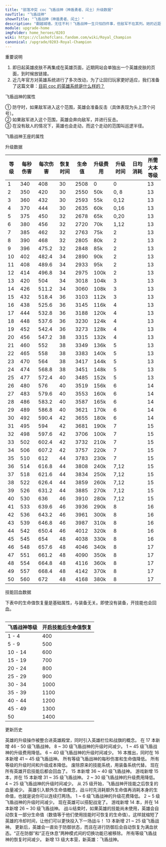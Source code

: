 ```yaml
---
title: "部落冲突 coc 飞盾战神（神盾勇者、闰土）升级数据"
navTitle: "飞盾战神"
shownTitle: "飞盾战神（神盾勇者、闰土）"
description: "翻越城墙，无往不利！飞盾战神一生只怕四件事，但敌军不在其列。她的近距离攻击非常适合用来摧毁近处的防御建筑。"
module: upgrade-home
imgFolder: home_heroes/0203
wiki: https://clashofclans.fandom.com/wiki/Royal_Champion
canonical: /upgrade/0203-Royal-Champion
---
```


<UnitInfo :folder="$frontmatter.imgFolder" imgSrc="Royal_Champion_info.png" :imgAlt="$frontmatter.navTitle" :description="$frontmatter.description" />

<SmallTitle>重要说明</SmallTitle>

1. 即日起英雄皮肤不再集成在英雄页面，近期网站会单独出一个英雄皮肤的页面，到时候放链接。
2. 近几年官方对英雄系统进行了多次改动，为了让回归玩家更好适应，我们准备了这篇文章：[目前 coc 的英雄系统是什么样的？](/p/6827)

<SmallTitle>飞盾战神的属性</SmallTitle>

<UnitProperties>
    <UnitProperty pKey="攻击偏好" pValue="防御建筑" />
    <UnitProperty pKey="伤害类型" pValue="单体伤害" />
    <UnitProperty pKey="攻击的目标" pValue="地面和空中目标" />
    <UnitProperty pKey="移动速度" pValue="3 格/秒" />
    <UnitProperty pKey="攻击速度" pValue="1.2 秒/次" />
    <UnitProperty pKey="攻击距离" pValue="3 格" />
    <UnitProperty pKey="所需大本等级" pValue="13" />
    <UnitProperty pKey="警戒半径" pValue="12 格<sup>①</sup>" />
    <UnitProperty pKey="搜索半径" pValue="10 格<sup>②</sup>" />
    <UnitProperty pKey="巡逻半径" pValue="3 格<sup>③</sup>" />
</UnitProperties>

① 防守时，如果敌军进入这个范围，英雄会准备反击（具体表现为头上顶个问号）。<br>
② 如果敌军进入这个范围，英雄会奔向敌军，并进行反击。<br>
③ 在没有敌人的情况下，英雄也会走动，而这个走动的范围叫巡逻半径。

<SmallTitle>飞盾战神王座的属性</SmallTitle>

<UnitProperties>
    <UnitProperty pKey="占地面积" pValue="3×3" />
    <UnitProperty pKey="判定面积" pValue="2×2" :isJudgeSquare="true" />
    <UnitProperty pKey="生命值" pValue="250" />
</UnitProperties>

<SmallTitle>升级数据</SmallTitle>

<script setup>
const tableExtraInfo = [
    {
        "column": 3,
        "type": "regen",
        "gpClass": "training"
    },
    {
        "column": 5,
        "type": "cost",
        "gpClass": "building",
        "icon": "Dark_Elixir"
    },
    {
        "column": 6,
        "type": "time",
        "gpClass": "building"
    },
    {
        "column": 7,
        "type": "dailyCost",
        "icon": "Dark_Elixir"
    }
];
</script>

<UnitTable :tableExtraInfo="tableExtraInfo">

| 等级 |每秒伤害|每次伤害|恢复时间|生命值 |升级费用|升级时间|日均消耗|所需<br>大本等级|
| ---  |  ---  |  ---  |  ---  |  ---  |  ---  |  ---  |   ---  |      ---      |
|   1  |  340  | 408   |   30  |  2508 |     0 |  0    |        |       13      |
|   2  |  350  | 420   |   30  |  2550 |   50k |  0, 8 |        |       13      |
|   3  |  360  | 432   |   30  |  2593 |   55k |  0,12 |        |       13      |
|   4  |  370  | 444   |   30  |  2635 |   60k |  0,16 |        |       13      |
|   5  |  375  | 450   |   32  |  2678 |   65k |  0,20 |        |       13      |
|   6  |  380  | 456   |   32  |  2720 |   70k |  1,12 |        |       13      |
|   7  |  385  | 462   |   32  |  2763 |   75k |  2    |        |       13      |
|   8  |  390  | 468   |   32  |  2805 |   80k |  2    |        |       13      |
|   9  |  396  | 475.2 |   32  |  2848 |   85k |  2    |        |       13      |
|  10  |  402  | 482.4 |   34  |  2890 |   90k |  2    |        |       13      |
|  11  |  408  | 489.6 |   34  |  2933 |   95k |  2    |        |       13      |
|  12  |  414  | 496.8 |   34  |  2975 |  100k |  2    |        |       13      |
|  13  |  420  | 504   |   34  |  3018 |  104k |  3    |        |       13      |
|  14  |  426  | 511.2 |   34  |  3060 |  108k |  3    |        |       13      |
|  15  |  432  | 518.4 |   36  |  3103 |  112k |  3    |        |       13      |
|  16  |  438  | 525.6 |   36  |  3145 |  116k |  4    |        |       13      |
|  17  |  444  | 532.8 |   36  |  3188 |  120k |  4    |        |       13      |
|  18  |  448  | 537.6 |   36  |  3230 |  124k |  4    |        |       13      |
|  19  |  452  | 542.4 |   36  |  3273 |  128k |  4    |        |       13      |
|  20  |  456  | 547.2 |   38  |  3315 |  132k |  4    |        |       13      |
|  21  |  460  | 552   |   38  |  3349 |  136k |  5    |        |       13      |
|  22  |  465  | 558   |   38  |  3383 |  140k |  5    |        |       13      |
|  23  |  470  | 564   |   38  |  3417 |  144k |  5    |        |       13      |
|  24  |  474  | 568.8 |   38  |  3451 |  148k |  5    |        |       13      |
|  25  |  477  | 572.4 |   40  |  3485 |  152k |  5    |        |       13      |
|  26  |  480  | 576   |   40  |  3519 |  156k |  6    |        |       14      |
|  27  |  483  | 579.6 |   40  |  3553 |  160k |  6    |        |       14      |
|  28  |  486  | 583.2 |   40  |  3587 |  165k |  6    |        |       14      |
|  29  |  489  | 586.8 |   40  |  3621 |  170k |  6    |        |       14      |
|  30  |  492  | 590.4 |   42  |  3655 |  180k |  6    |        |       14      |
|  31  |  495  | 594   |   42  |  3681 |  190k |  7    |        |       15      |
|  32  |  498  | 597.6 |   42  |  3706 |  100k |  7    |        |       15      |
|  33  |  502  | 602.4 |   42  |  3732 |  210k |  7    |        |       15      |
|  34  |  506  | 607.2 |   42  |  3757 |  220k |  7    |        |       15      |
|  35  |  510  | 612   |   44  |  3783 |  230k |  7    |        |       15      |
|  36  |  514  | 616.8 |   44  |  3808 |  240k |  7,12 |        |       15      |
|  37  |  518  | 621.6 |   44  |  3834 |  250k |  7,12 |        |       15      |
|  38  |  522  | 626.4 |   44  |  3859 |  260k |  7,12 |        |       15      |
|  39  |  526  | 631.2 |   44  |  3885 |  270k |  7,12 |        |       15      |
|  40  |  530  | 636   |   46  |  3910 |  280k |  7,12 |        |       15      |
|  41  |  533  | 639.6 |   46  |  3936 |  290k |  8    |        |       16      |
|  42  |  536  | 643.2 |   46  |  3961 |  300k |  8    |        |       16      |
|  43  |  539  | 646.8 |   46  |  3987 |  310k |  8    |        |       16      |
|  44  |  542  | 650.4 |   46  |  4012 |  320k |  8    |        |       16      |
|  45  |  545  | 654   |   48  |  4038 |  330k |  8    |        |       16      |
|  46  |  548  | 657.6 |   48  |  4046 |  340k |  8    |        |       17      |
|  47  |  551  | 661.2 |   48  |  4090 |  350k |  8    |        |       17      |
|  48  |  554  | 664.8 |   48  |  4116 |  360k |  8    |        |       17      |
|  49  |  557  | 668.4 |   48  |  4142 |  370k |  8    |        |       17      |
|  50  |  560  | 672   |   48  |  4168 |  380k |  8    |        |       17      |
</UnitTable>

<SmallTitle>技能回血数据</SmallTitle>

下表中的生命值恢复量是基础属性，与装备无关。即使没有装备，开技能也会回血。

<Table maxWidth="25rem">

| 飞盾战神等级 | 开启技能后生命值恢复 |
|     ---     |         ---        |
|    1 - 4    |         400        |
|    5 - 9    |         500        |
|   10 - 14   |         600        |
|   15 - 19   |         700        |
|   20 - 24   |         800        |
|   25 - 29   |         900        |
|   30 - 34   |        1000        |
|   35 - 39   |        1100        |
|   40 - 44   |        1200        |
|   45 - 49   |        1300        |
|      50     |        1400        |
</Table>

<SmallTitle>更新历史</SmallTitle>

<Timeline>
    <TimelineItem date="2024/11/25">
        <TimelineRow>英雄的升级操作被整合进英雄殿堂，同时引入英雄栏位和战旗的概念。</TimelineRow>
        <TimelineRow>在 17 本新增 46 - 50 级飞盾战神。</TimelineRow>
        <TimelineRow>8 ~ 30 级飞盾战神的升级时间减少。</TimelineRow>
        <TimelineRow>1 ~ 45 级飞盾战神的升级费用降低。</TimelineRow>
    </TimelineItem>
    <TimelineItem date="2024/06/18">
        <TimelineRow>6 ~ 40 级飞盾战神的升级时间减少。</TimelineRow>
    </TimelineItem>
    <TimelineItem date="2023/12/12">
        <TimelineRow>16 本推出，同时在 16 本新增 41 ~ 45 级飞盾战神。</TimelineRow>
        <TimelineRow>所有等级飞盾战神的每秒伤害和生命值降低。</TimelineRow>
        <TimelineRow>所有等级的升级时间和升级成本降低。</TimelineRow>
        <TimelineRow>废除原来的技能系统，用装备系统代替。</TimelineRow>
        <TimelineRow>现在所有英雄开启技能后都会回血了。</TimelineRow>
    </TimelineItem>
    <TimelineItem date="2023/06/12">
        <TimelineRow>15 本新增 36 ~ 40 级飞盾战神。</TimelineRow>
    </TimelineItem>
    <TimelineItem date="2022/10/10">
        <TimelineRow>游戏新增 15 本，并在 15 本新增 31 ~ 35 级飞盾战神。</TimelineRow>
        <TimelineRow>2 ~ 30 级飞盾战神的升级费用降低。</TimelineRow>
        <TimelineRow>4 ~ 25 级飞盾战神的升级时间减少。</TimelineRow>
    </TimelineItem>
    <TimelineItem date="2022/09/13">
        <TimelineRow>从 25 级开始，飞盾战神开技能之后恢复的血量减少。</TimelineRow>
    </TimelineItem>
    <TimelineItem date="2022/02/15">
        <TimelineRow>英雄引入额外生命值概念，战斗时先消耗额外生命值再消耗本身的生命值，也就是说你可以连续打两场。</TimelineRow>
    </TimelineItem>
    <TimelineItem date="2021/12/09">
        <TimelineRow>1 ~ 6 级飞盾战神的升级花费降低。</TimelineRow>
        <TimelineRow>2 ~ 5 级飞盾战神的升级时间减少。</TimelineRow>
    </TimelineItem>
    <TimelineItem date="2021/04/12">
        <TimelineRow>现在英雄可以搭配战宠了。</TimelineRow>
        <TimelineRow>游戏新增 14 本，并在 14 本新增 26 ~ 30 级飞盾战神。</TimelineRow>
    </TimelineItem>
    <TimelineItem date="2020/12/07">
        <TimelineRow>战斗结束时，如果英雄的技能尚未使用，英雄会自动恢复一部分生命值（数值等于他们使用技能时可恢复的生命值）。这样就缩短了英雄的冷却时间，让他们可以更快投入下一场战斗！</TimelineRow>
        <TimelineRow>13 本新增 21 ~ 25 级飞盾战神。</TimelineRow>
    </TimelineItem>
    <TimelineItem date="2020/10/12">
        <TimelineRow>更新后，英雄会一直处于防御状态，而且在进行防御后会自动恢复为满血状态。“正在防御”和“正在休息”两种模式间的切换功能已被移除。</TimelineRow>
    </TimelineItem>
    <TimelineItem date="2020/06/22">
        <TimelineRow>所有等级飞盾战神的恢复时间减少。</TimelineRow>
    </TimelineItem>
    <TimelineItem date="2019/12/09">
        <TimelineRow>新增 13 级大本营，新英雄：飞盾战神。</TimelineRow>
    </TimelineItem>
    <TimelineItem :historyBottom="true" />
</Timeline>
